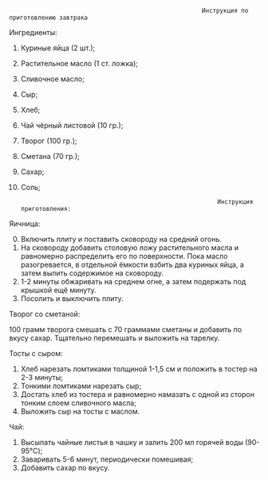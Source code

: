                                                           Инструкция по приготовлению завтрака
Ингредиенты: 
1.	Куриные яйца (2 шт.);
2.	Растительное масло (1 ст. ложка);
3.	Сливочное масло;
4.	Сыр;
5.	Хлеб;
6.	Чай чёрный листовой (10 гр.); 
7.	Творог (100 гр.);
8.	Сметана (70 гр.);
9.	Сахар;
10.	 Соль;

                                                                Инструкция приготовления:
                                                                        
Яичница:

0.	Включить плиту и поставить сковороду на средний огонь.
1.	На сковороду добавить столовую ложу растительного масла и равномерно распределить его по поверхности. Пока масло разогревается, в отдельной ёмкости взбить два куриных яйца, а затем вылить содержимое на сковороду. 
2.	1-2 минуты обжаривать на среднем огне, а затем подержать под крышкой ещё минуту. 
3.	Посолить и выключить плиту.

Творог со сметаной:

   100 грамм творога смешать с 70 граммами сметаны и добавить по вкусу сахар. Тщательно перемешать и выложить на тарелку.

Тосты с сыром: 
1.	Хлеб нарезать ломтиками толщиной 1-1,5 см и положить в тостер на 2-3 минуты; 
2.	Тонкими ломтиками нарезать сыр; 
3.	Достать хлеб из тостера и равномерно намазать с одной из сторон тонким слоем сливочного масла; 
4.	Выложить сыр на тосты с маслом. 

Чай: 
1.	Высыпать чайные листья в чашку и залить 200 мл горячей воды (90-95°C);
2.	Заваривать 5-6 минут, периодически помешивая;
3.	Добавить сахар по вкусу.
          
